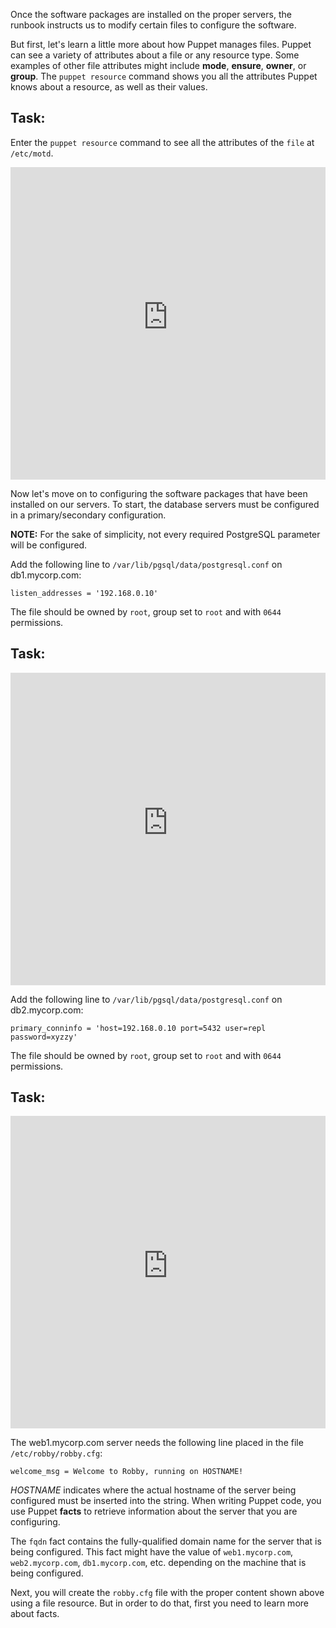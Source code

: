 Once the software packages are installed on the proper servers, the runbook instructs us to modify certain files to configure the software. 

But first, let's learn a little more about how Puppet manages files. Puppet can see a variety of attributes about a file or any resource type. Some examples of other file attributes might include **mode**, **ensure**, **owner**, or **group**. The `puppet resource` command shows you all the attributes Puppet knows about a resource, as well as their values.

## Task:

Enter the `puppet resource` command to see all the attributes of the `file` at `/etc/motd`.

<p><iframe src="https://magicbox.classroom.puppet.com/syntax/querying_the_system" width="100%" height="500px" frameborder="0"></iframe></p>

Now let's move on to configuring the software packages that have been installed on our servers. To start, the database servers must be configured in a primary/secondary configuration. 

**NOTE:** For the sake of simplicity, not every required PostgreSQL parameter will be configured.

Add the following line to `/var/lib/pgsql/data/postgresql.conf` on db1.mycorp.com:

`listen_addresses = '192.168.0.10'`

The file should be owned by `root`, group set to `root` and with `0644` permissions.

## Task:
<p><iframe src="https://magicbox.classroom.puppet.com/scenario/create_db1_postgresql_conf" width="100%" height="500px" frameborder="0"></iframe>
</p>

Add the following line to `/var/lib/pgsql/data/postgresql.conf` on db2.mycorp.com:

`primary_conninfo = 'host=192.168.0.10 port=5432 user=repl password=xyzzy'`

The file should be owned by `root`, group set to `root` and with `0644` permissions.

## Task:
<p><iframe src="https://magicbox.classroom.puppet.com/scenario/create_db2_postgresql_conf" width="100%" height="500px" frameborder="0"></iframe>
</p>

The web1.mycorp.com server needs the following line placed in the file `/etc/robby/robby.cfg`:

`welcome_msg = Welcome to Robby, running on HOSTNAME!`

*HOSTNAME* indicates where the actual hostname of the server being configured must be inserted into the string. When writing Puppet code, you use Puppet **facts** to retrieve information about the server that you are configuring. 

The `fqdn` fact contains the fully-qualified domain name for the server that is being configured. This fact might have the value of `web1.mycorp.com`, `web2.mycorp.com`, `db1.mycorp.com`, etc. depending on the machine that is being configured.

Next, you will create the `robby.cfg` file with the proper content shown above using a file resource. But in order to do that, first you need to learn more about facts.

